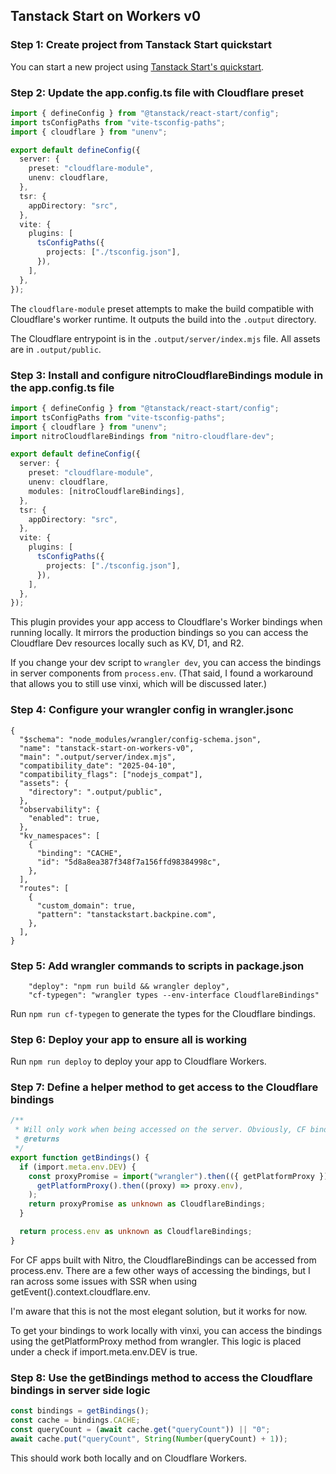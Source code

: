 ## Tanstack Start on Workers v0

### Step 1: Create project from Tanstack Start quickstart
You can start a new project using [Tanstack Start's quickstart](https://tanstack.com/start/latest/docs/framework/react/quick-start).

### Step 2: Update the app.config.ts file with Cloudflare preset

```ts
import { defineConfig } from "@tanstack/react-start/config";
import tsConfigPaths from "vite-tsconfig-paths";
import { cloudflare } from "unenv";

export default defineConfig({
  server: {
    preset: "cloudflare-module",
    unenv: cloudflare,
  },
  tsr: {
    appDirectory: "src",
  },
  vite: {
    plugins: [
      tsConfigPaths({
        projects: ["./tsconfig.json"],
      }),
    ],
  },
});
```
The `cloudflare-module` preset attempts to make the build compatible with Cloudflare's worker runtime. It outputs the build into the `.output` directory.

The Cloudflare entrypoint is in the `.output/server/index.mjs` file. All assets are in `.output/public`.


### Step 3: Install and configure nitroCloudflareBindings module in the app.config.ts file

```ts
import { defineConfig } from "@tanstack/react-start/config";
import tsConfigPaths from "vite-tsconfig-paths";
import { cloudflare } from "unenv";
import nitroCloudflareBindings from "nitro-cloudflare-dev";

export default defineConfig({
  server: {
    preset: "cloudflare-module",
    unenv: cloudflare,
    modules: [nitroCloudflareBindings],
  },
  tsr: {
    appDirectory: "src",
  },
  vite: {
    plugins: [
      tsConfigPaths({
        projects: ["./tsconfig.json"],
      }),
    ],
  },
});
```
This plugin provides your app access to Cloudflare's Worker bindings when running locally. It mirrors the production bindings so you can access the Cloudflare Dev resources locally such as KV, D1, and R2.

If you change your dev script to `wrangler dev`, you can access the bindings in server components from `process.env`. (That said, I found a workaround that allows you to still use vinxi, which will be discussed later.)

### Step 4: Configure your wrangler config in wrangler.jsonc
```
{
  "$schema": "node_modules/wrangler/config-schema.json",
  "name": "tanstack-start-on-workers-v0",
  "main": ".output/server/index.mjs",
  "compatibility_date": "2025-04-10",
  "compatibility_flags": ["nodejs_compat"],
  "assets": {
    "directory": ".output/public",
  },
  "observability": {
    "enabled": true,
  },
  "kv_namespaces": [
    {
      "binding": "CACHE",
      "id": "5d8a8ea387f348f7a156ffd98384998c",
    },
  ],
  "routes": [
    {
      "custom_domain": true,
      "pattern": "tanstackstart.backpine.com",
    },
  ],
}
```

### Step 5: Add wrangler commands to scripts in package.json
```
    "deploy": "npm run build && wrangler deploy",
    "cf-typegen": "wrangler types --env-interface CloudflareBindings"
```
Run `npm run cf-typegen` to generate the types for the Cloudflare bindings.

### Step 6: Deploy your app to ensure all is working
Run `npm run deploy` to deploy your app to Cloudflare Workers.


### Step 7: Define a helper method to get access to the Cloudflare bindings
```ts
/**
 * Will only work when being accessed on the server. Obviously, CF bindings are not available in the browser.
 * @returns
 */
export function getBindings() {
  if (import.meta.env.DEV) {
    const proxyPromise = import("wrangler").then(({ getPlatformProxy }) =>
      getPlatformProxy().then((proxy) => proxy.env),
    );
    return proxyPromise as unknown as CloudflareBindings;
  }

  return process.env as unknown as CloudflareBindings;
}
```

For CF apps built with Nitro, the CloudflareBindings can be accessed from process.env. There are a few other ways of accessing the bindings, but I ran across some issues with SSR when using getEvent().context.cloudflare.env.

I'm aware that this is not the most elegant solution, but it works for now.

To get your bindings to work locally with vinxi, you can access the bindings using the getPlatformProxy method from wrangler. This logic is placed under a check if import.meta.env.DEV is true.

### Step 8: Use the getBindings method to access the Cloudflare bindings in server side logic
```ts
const bindings = getBindings();
const cache = bindings.CACHE;
const queryCount = (await cache.get("queryCount")) || "0";
await cache.put("queryCount", String(Number(queryCount) + 1));
```

This should work both locally and on Cloudflare Workers.
